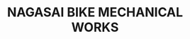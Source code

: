 ---
title: "NAGASAI BIKE  MECHANICAL WORKS"
url: /avanigadda/nagasai-bike-mechanical-works/
shop: Motorrad
---